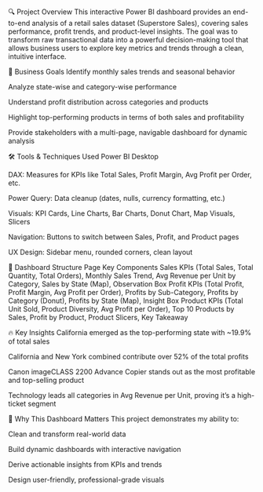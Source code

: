 🔍 Project Overview
This interactive Power BI dashboard provides an end-to-end analysis of a retail sales dataset (Superstore Sales), covering sales performance, profit trends, and product-level insights. The goal was to transform raw transactional data into a powerful decision-making tool that allows business users to explore key metrics and trends through a clean, intuitive interface.

🎯 Business Goals
Identify monthly sales trends and seasonal behavior

Analyze state-wise and category-wise performance

Understand profit distribution across categories and products

Highlight top-performing products in terms of both sales and profitability

Provide stakeholders with a multi-page, navigable dashboard for dynamic analysis

🛠️ Tools & Techniques Used
Power BI Desktop

DAX: Measures for KPIs like Total Sales, Profit Margin, Avg Profit per Order, etc.

Power Query: Data cleanup (dates, nulls, currency formatting, etc.)

Visuals: KPI Cards, Line Charts, Bar Charts, Donut Chart, Map Visuals, Slicers

Navigation: Buttons to switch between Sales, Profit, and Product pages

UX Design: Sidebar menu, rounded corners, clean layout

📁 Dashboard Structure
Page	Key Components
Sales	KPIs (Total Sales, Total Quantity, Total Orders), Monthly Sales Trend, Avg Revenue per Unit by Category, Sales by State (Map), Observation Box
Profit	KPIs (Total Profit, Profit Margin, Avg Profit per Order), Profits by Sub-Category, Profits by Category (Donut), Profits by State (Map), Insight Box
Product	KPIs (Total Unit Sold, Product Diversity, Avg Profit per Order), Top 10 Products by Sales, Profit by Product, Product Slicers, Key Takeaway

🔥 Key Insights
California emerged as the top-performing state with ~19.9% of total sales

California and New York combined contribute over 52% of the total profits

Canon imageCLASS 2200 Advance Copier stands out as the most profitable and top-selling product

Technology leads all categories in Avg Revenue per Unit, proving it’s a high-ticket segment

💼 Why This Dashboard Matters
This project demonstrates my ability to:

Clean and transform real-world data

Build dynamic dashboards with interactive navigation

Derive actionable insights from KPIs and trends

Design user-friendly, professional-grade visuals